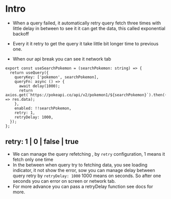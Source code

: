 # Intro

- When a query failed, it automatically retry query fetch three times with little delay in between to see it it can get the data, this called exponential backoff

- Every it it retry to get the query it take little bit longer time to previous one.

- When our api break you can see it network tab

```tsx
export const useSearchPokemon = (searchPokemon: string) => {
  return useQuery({
    queryKey: ['pokemon', searchPokemon],
    queryFn: async () => {
      await delay(1000);
      return axios.get(`https://pokeapi.co/api/v2/pokemon1/${searchPokemon}`).then((res) => res.data);
    },
    enabled: !!searchPokemon,
    retry: 1,
    retryDelay: 1000,
  });
};
```

## retry: 1 | 0 | false | true

- We can manage the query refetching , by `retry` configuration, 1 means it fetch only one time
- In the between when query try to fetching data, you see loading indicator, it not show the error, sow you can manage delay between query retry by `retryDelay: 1000` 1000 means on seconds. So after one seconds you can error on screen or network tab.
- For more advance you can pass a retryDelay function see docs for more.
